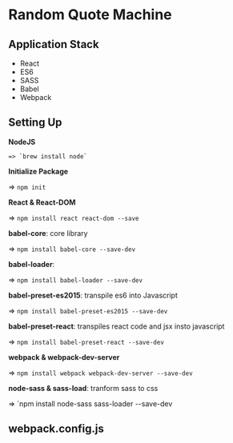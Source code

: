 # Random Quote Machine
## Application Stack
- React
- ES6
- SASS
- Babel
- Webpack
## Setting Up
**NodeJS**

```terminal
=> `brew install node`
```

**Initialize Package**

=> `npm init`

**React & React-DOM**

=> `npm install react react-dom --save`

**babel-core**: core library

=> `npm install babel-core --save-dev`

**babel-loader**: 

=> `npm install babel-loader --save-dev`

**babel-preset-es2015**: transpile es6 into Javascript

=> `npm install babel-preset-es2015 --save-dev`

**babel-preset-react**: transpiles react code and jsx insto javascript

=> `npm install babel-preset-react --save-dev`

**webpack & webpack-dev-server**

=> `npm install webpack webpack-dev-server --save-dev`

**node-sass & sass-load**: tranform sass to css

=> `npm install node-sass sass-loader --save-dev

## webpack.config.js
